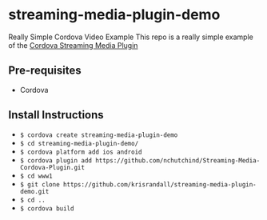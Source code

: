 # streaming-media-plugin-demo
Really Simple Cordova Video Example
This repo is a really simple example of the [Cordova Streaming Media Plugin](https://github.com/nchutchind/Streaming-Media-Cordova-Plugin)

## Pre-requisites ##
* Cordova 

## Install Instructions ##
* `$ cordova create streaming-media-plugin-demo`
* `$ cd streaming-media-plugin-demo/`
* `$ cordova platform add ios android`
* `$ cordova plugin add https://github.com/nchutchind/Streaming-Media-Cordova-Plugin.git`
* `$ cd www1`
* `$ git clone https://github.com/krisrandall/streaming-media-plugin-demo.git`
* `$ cd ..`
* `$ cordova build`

